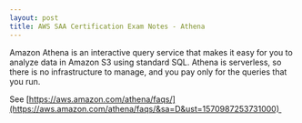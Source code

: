 ```yaml
---
layout: post
title: AWS SAA Certification Exam Notes - Athena
---
```


Amazon Athena is an interactive query service that makes it easy for you to analyze data in Amazon S3 using standard SQL. Athena is serverless, so there is no infrastructure to manage, and you pay only for the queries
that you run.

See [https://aws.amazon.com/athena/faqs/](https://aws.amazon.com/athena/faqs/&sa=D&ust=1570987253731000) 

